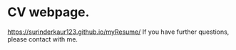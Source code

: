 # CV webpage.
https://surinderkaur123.github.io/myResume/
If you have further questions, please contact with me.
